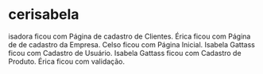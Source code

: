 # cerisabela
isadora ficou com Página de cadastro de Clientes.
Érica ficou com Página de de cadastro da Empresa.
Celso ficou com Página Inicial.
Isabela Gattass ficou com Cadastro de Usuário.
Isabela Gattass ficou com Cadastro de Produto.
Érica ficou com validação.
